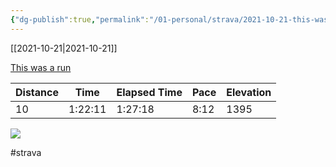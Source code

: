 ```yaml
---
{"dg-publish":true,"permalink":"/01-personal/strava/2021-10-21-this-was-a-run/"}
---
```



[[2021-10-21\|2021-10-21]]

[This was a run](https://www.strava.com/activities/6147167626)

| Distance | Time    | Elapsed Time | Pace | Elevation |
| -------- | ------- | ------------ | ---- | --------- |
| 10       | 1:22:11 | 1:27:18      | 8:12 | 1395      |



    
![](https://dgtzuqphqg23d.cloudfront.net/KQRPGX7QvcKKZ5P-qz9m1io4T9RA_Igd2pBvdIqI8Bw-768x576.jpg)

    

#strava
